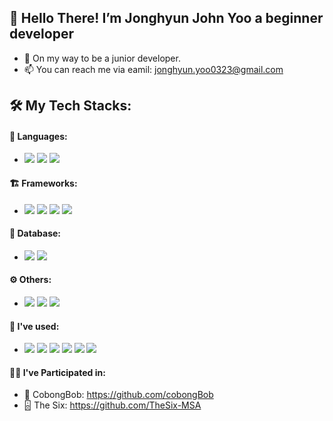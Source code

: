 ## 👋 Hello There! I’m Jonghyun John Yoo a beginner developer
- 🌱  On my way to be a junior developer.
- 📫 You can reach me via eamil: jonghyun.yoo0323@gmail.com

## 🛠 My Tech Stacks:
#### 🧱 Languages:
- <img src="https://img.shields.io/badge/Java-68503c?style=flat-square&logo=Java&logoColor=white"/> </a> <img src="https://img.shields.io/badge/Python-3766AB?style=flat-square&logo=Python&logoColor=white"/></a> <img src="https://img.shields.io/badge/Javascript-e0ee49?style=flat-square&logo=JavaScript&logoColor=white"/></a>


#### 🏗 Frameworks:
- <img src="https://img.shields.io/badge/Spring-14dd46?style=flat-square&logo=Spring&logoColor=white"/></a> <img src="https://img.shields.io/badge/Spring Boot-14dd46?style=flat-square&logo=Spring-Boot&logoColor=white"/></a>
<img src="https://img.shields.io/badge/Flask-65a5f1?style=flat-square&logo=Flask&logoColor=white"/></a> 
<img src="https://img.shields.io/badge/Vue.js-4FC08D?style=flat-square&logo=vue.js&logoColor=white"/></a>

#### 💾 Database:
- <img src="https://img.shields.io/badge/MySql-150748?style=flat-square&logo=Mysql&logoColor=white"/></a> <img src="https://img.shields.io/badge/MariaDb-150748?style=flat-square&logo=Mariadb&logoColor=white"/></a> 

#### ⚙️ Others:
- <img src="https://img.shields.io/badge/Docker-2496ED?style=flat-square&logo=Docker&logoColor=white"/></a> <img src="https://img.shields.io/badge/HTML-ec8332?style=flat-square&logo=Html5&logoColor=white"/></a> <img src="https://img.shields.io/badge/CSS-3459ec?style=flat-square&logo=CSS3&logoColor=white"/></a>

#### 📒 I've used:
- <img src="https://img.shields.io/badge/Oracle-ea2032?style=flat-square&logo=Oracle&logoColor=white"/></a> <img src="https://img.shields.io/badge/MongoDB-1ea40f?style=flat-square&logo=MongoDB&logoColor=white"/></a> 
<img src="https://img.shields.io/badge/Node-13c81b?style=flat-square&logo=Node.js&logoColor=white"/></a> <img src="https://img.shields.io/badge/express-13c81b?style=flat-square&logo=Express&logoColor=white"/></a>
<img src="https://img.shields.io/badge/C++-13c81b?style=flat-square&logo=C%2B%2B&logoColor=white"/></a> <img src="https://img.shields.io/badge/Kubernetes-326CE5?style=flat-square&logo=Kubernetes&logoColor=white"/></a>
<!---
jyoo0323/jyoo0323 is a ✨ special ✨ repository because its `README.md` (this file) appears on your GitHub profile.
You can click the Preview link to take a look at your changes.
--->

#### 🤜🤛 I've Participated in: 
- 🍚 CobongBob: https://github.com/cobongBob  
- 🁯 The Six: https://github.com/TheSix-MSA  
